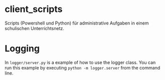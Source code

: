 # client_scripts
Scripts (Powershell und Python) für administrative Aufgaben in einem schulischen Unterrichtsnetz.

# Logging
 In ```logger/server.py``` is a example of how to use the logger class.
 You can run this example by executing ```python -m logger.server``` from the command line.